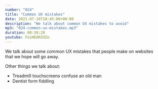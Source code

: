 ```yaml
---
number: "024"
title: "Common UX mistakes"
date: 2021-07-16T18:45:00+00:00
description: "We talk about common UX mistakes to avoid"
mp3: "024-common-ux-mistakes.mp3"
duration: 00:38:28
youtube: FoiHEARZdZo
---
```


We talk about some common UX mistakes that people make on websites that we hope will go away.

Other things we talk about:
 - Treadmill touchscreens confuse an old man
 - Dentist form fiddling
